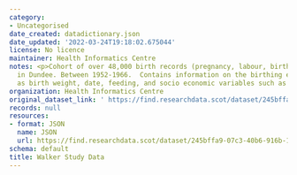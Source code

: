 ```yaml
---
category:
- Uncategorised
date_created: datadictionary.json
date_updated: '2022-03-24T19:18:02.675044'
license: No licence
maintainer: Health Informatics Centre
notes: <p>Cohort of over 48,000 birth records (pregnancy, labour, birth and care)
  in Dundee. Between 1952-1966.  Contains information on the birthing events such
  as birth weight, date, feeding, and socio economic variables such as parent occupation.</p>
organization: Health Informatics Centre
original_dataset_link: ' https://find.researchdata.scot/dataset/245bffa9-07c3-40b6-916b-161062cdf674'
records: null
resources:
- format: JSON
  name: JSON
  url: https://find.researchdata.scot/dataset/245bffa9-07c3-40b6-916b-161062cdf674/resource/245bffa9-07c3-40b6-916b-161062cdf674/download/datadictionary.json
schema: default
title: Walker Study Data
---
```

